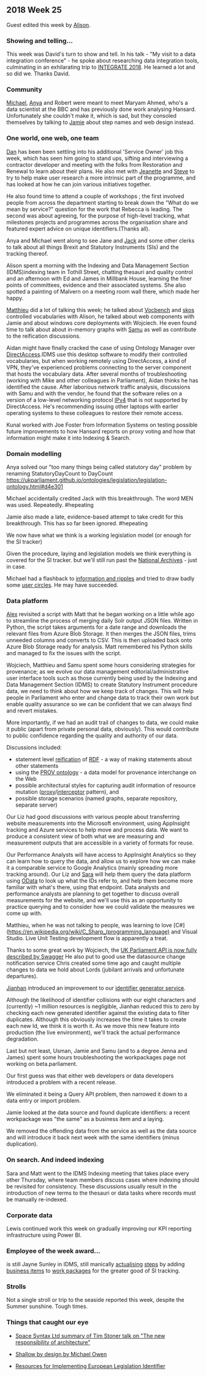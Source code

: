 ## 2018 Week 25

Guest edited this week by [Alison](https://twitter.com/oliala).

### Showing and telling...

This week was David's turn to show and tell. In his talk - "My visit to a data integration conference" - he spoke about researching data integration tools, culminating in an exhilarating trip to [INTEGRATE 2018](https://www.biztalk360.com/integrate-2018/). He learned a lot and so did we. Thanks David.

### Community

[Michael](https://twitter.com/fantasticlife), [Anya](https://twitter.com/bitten_) and Robert were meant to meet Maryam Ahmed, who's a data scientist at the BBC and has previously done work analysing Hansard. Unfortunately she couldn't make it, which is sad, but they consoled themselves by talking to [Jamie](https://twitter.com/oddtype) about step names and web design instead.

### One world, one web, one team

[Dan](https://twitter.com/dasbarrett) has been been settling into his additional 'Service Owner' job this week, which has seen him going to stand ups, sifting and interviewing a contractor developer and meeting with the folks from Restoration and Renewal to learn about their plans. He also  met with [Jeanette](@clementgraphics) and [Steve](https://twitter.com/steve_bromley) to try to help make user research a more intrinsic part of the programme, and has looked at how he can join various initiatives together.

He also found time to attend a couple of workshops ; the first involved  people from across the department starting to break down the "What do we mean by service?" question for the work that Rebecca is leading.
The second was about agreeing, for the purpose of high-level tracking, what milestones projects and programmes across the organisation share and featured expert advice on unique identifiers.(Thanks all).

Anya and Michael went along to see Jane and [Jack](https://twitter.com/jackpdent) and some other clerks to talk about all things Brexit and Statutory Instruments (SIs) and the tracking thereof.

Alison spent a morning with the Indexing and Data Management Section (IDMS)indexing team in Tothill Street, chatting thesauri and quality control and an afternoon with Ed and James in Millbank House, learning the finer points of committees, evidence and their associated systems. She also spotted a painting of Malvern on a meeting room wall there, which made her happy.

[Matthieu](https://twitter.com/cognithive) did a lot of talking this week; he talked about [Vocbench](http://vocbench.uniroma2.it/) and [skos](https://www.w3.org/2004/02/skos/) controlled vocabularies with Alison, he talked about web components with Jamie and about windows core deployments with Wojciech. He even found time to talk about about in-memory graphs with [Samu](https://twitter.com/langsamu) as well as contribute to the reification discussions.

Aidan might have finally cracked the case of using Ontology Manager over [DirectAccess](https://en.wikipedia.org/wiki/DirectAccess).IDMS use this desktop software to modify their controlled vocabularies, but
when working remotely using DirectAccess, a kind of VPN, they've experienced problems connecting to the server component that hosts the vocabulary data.
After several months of troubleshooting (working with Mike and other colleagues in Parliament), Aidan thinks he has identified the cause. After laborious network traffic analysis, discussions with Samu and with the vendor, he found that the software relies on a version of a low-level networking protocol [IPv4](https://en.wikipedia.org/wiki/IPv4) that is not supported by DirectAccess. He's recommending issuing other laptops with earlier operating systems to these colleagues to restore their remote access.

Kunal worked with Joe Foster from Information Systems on testing possible future improvements to how Hansard reports on proxy voting and how that information might make it into Indexing & Search.


### Domain modelling

Anya solved our "too many things being called statutory day" problem  by renaming StatutoryDayCount to DayCount https://ukparliament.github.io/ontologies/legislation/legislation-ontology.html#d4e301

Michael accidentally credited Jack with this breakthrough. The word MEN was used. Repeatedly. #hepeating

Jamie also made a late, evidence-based attempt to take credit for this breakthrough. This has so far been ignored. #hepeating

We now have what we think is a working legislation model (or enough for the SI tracker)

Given the procedure, laying and legislation models we think everything is covered for the SI tracker. but we'll still run past the [National Archives](http://www.nationalarchives.gov.uk/) - just in case.

Michael had a flashback to [information and ripples](http://www.cityofsound.com/blog/2004/07/ripples_or_the_.html) and tried to draw badly some [user circles](https://twitter.com/fantasticlife/status/1009802788145188865). He may have succeeded.


### Data platform

[Alex](https://twitter.com/alexedwardh) revisited a script with Matt that he began working on a little while ago to streamline the process of merging daily Solr output JSON files. Written in Python, the script takes arguments for a date range and downloads the relevant files from Azure Blob Storage. It then merges the JSON files, trims unneeded columns and converts to CSV. This is then uploaded back onto Azure Blob Storage ready for analysis.
Matt remembered his Python skills and managed to fix the issues with the script.

Wojciech, Matthieu and Samu spent some hours considering strategies for provenance; as we evolve our data management editorial/administrative user interface tools such as those currently being used by the Indexing and Data Management Section (IDMS) to create Statutory Instrument procedure data, we need to think about how we keep track of changes. This will help people in Parliament who enter and change data to track their own work but enable quality assurance so we can be confident that we can always find and revert mistakes.

More importantly, if we had an audit trail of changes to data, we could make it public (apart from private personal data, obviously). This would contribute to public confidence regarding the quality and authority of our data.

Discussions included:

- statement level [reification](https://www.w3.org/TR/rdf-primer/#reification) of [RDF](https://www.w3.org/RDF/) - a way of making statements about other statements
- using the [PROV ontology](https://www.w3.org/TR/2013/NOTE-prov-primer-20130430/#intuitive-overview-of-prov) - a data model for provenance interchange on the Web
- possible architectural styles for capturing audit information of resource mutation ([proxy](https://en.wikipedia.org/wiki/Proxy_pattern)/[interceptor](https://en.wikipedia.org/wiki/Interceptor_pattern) pattern), and
- possible storage scenarios (named graphs, separate repository, separate server)

Our Liz had good discussions with various people about transferring website measurements into the Microsoft environment, using AppInsight tracking and Azure services to help move and process data. We want to produce a consistent view of both what we are measuring and measurement outputs that are accessible in a variety of formats for reuse.

Our Performance Analysts will have access to AppInsight Analytics so they can learn how to query the data, and allow us to explore how we can make it a comparable service to Google Analytics (mainly spreading more tracking around). Our Liz and [Sara](https://twitter.com/sarafreis) will help them query the data platform using [OData](http://www.odata.org/) to look up what the IDs refer to, and help them become more familiar with what's there, using that endpoint. Data analysts and performance analysts  are planning to get together to discuss overall measurements for the website, and we'll use this as an opportunity to practice querying and to consider how we could validate the measures we come up with.

Matthieu, when he was not talking to people, was learning to love [C#](https://en.wikipedia.org/wiki/C_Sharp_(programming_language) and Visual Studio. Live Unit Testing development flow is apparently a treat.

Thanks to some great work by Wojciech, the [UK Parliament API is now fully described by Swagger](https://twitter.com/langsamu/status/1010143705167290368)
He also put to good use the datasource change notification service Chris created some time ago and caught multiple changes to data we hold about Lords (jubilant arrivals and unfortunate departures).

[Jianhan](https://twitter.com/jianhanzhu) introduced an improvement to our [identifier generator service](https://www.slideshare.net/UKParliData/data-platform-id-generation).

Although the likelihood of identifier collisions with our eight characters and (currently) ~1 million resources is negligible, Jianhan reduced this to zero by checking each new generated identifier against the existing data to filter duplicates. Although this obviously increases the time it takes to create each new Id, we think it is worth it. As we move this new feature into production (the live environment), we'll track the actual performance degradation.

Last but not least, Usman, Jamie and Samu (and to a degree Jenna and James) spent some hours troubleshooting the workpackages page not working on beta.parliament.

Our first guess was that either web developers or data developers introduced a problem with a recent release.

We eliminated it being a Query API problem, then narrowed it down to a data entry or import problem.

Jamie looked at the data source and found duplicate identifiers: a recent workpackage was "the same" as a business item and a laying.

We removed the offending data from the service as well as the data source and will introduce it back next week with the same identifiers (minus duplication).

### On search. And indeed indexing

Sara and Matt went to the IDMS Indexing meeting that takes place every other Thursday, where team members discuss cases where indexing should be revisited for consistency. These discussions usually result in the introduction of new terms to the thesauri or data tasks where records must be manually re-indexed.


### Corporate data

Lewis continued work this week on gradually improving our KPI reporting infrastructure using Power BI.


### Employee of the week award...

is still Jayne Sunley in IDMS, still manically [actualising](https://ukparliament.github.io/ontologies/procedure/procedure-ontology.html#d4e22) [steps](https://ukparliament.github.io/ontologies/procedure/procedure-ontology.html#d4e272) by adding [business items](https://ukparliament.github.io/ontologies/procedure/procedure-ontology.html#d4e193) to [work packages](https://ukparliament.github.io/ontologies/procedure/procedure-ontology.html#d4e284) for the greater good of SI tracking.

### Strolls

Not a single stroll or trip to the seaside reported this week, despite the Summer sunshine. Tough times.

### Things that caught our eye

* [Space Syntax Ltd summary of Tim Stoner talk on "The new responsibility of architecture”](https://twitter.com/space_syntax/status/1009412696276717569)

* [Shallow by design by Michael Owen](https://medium.com/@1mikeowen/shallow-by-design-bf87d1a6bf67?source=linkShare-4cd140afefc2-1529614696)

* [Resources for Implementing European Legislation Identifier](https://eur-lex.europa.eu/eli-register/resources.html)